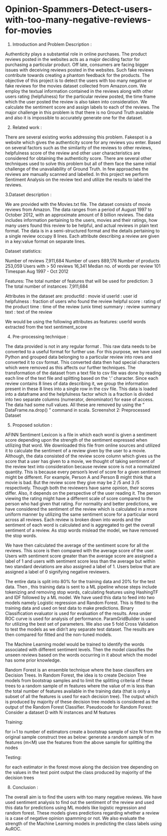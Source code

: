 # Opinion-Spammers-Detect-users-with-too-many-negative-reviews-for-movies
1. Introduction and Problem Description : 

Authenticity plays a substantial role in online purchases. The product reviews posted in the websites acts as a major deciding factor for purchasing a particular product. Off late, consumers are facing bigger issues with deceiving reviews posted in the websites. Such fake reviews contribute towards creating a phantom feedback for the products. The objective of this project is to detect the users with too many negative or fake reviews for the movies dataset collected from Amazon.com. We employ the textual information contained in the reviews along with other users rating (helpfulness) for the particular review posted, the time frame which the user posted the review is also taken into consideration. We calculate the sentiment score and assign labels to each of the reviews. The major challenge in this problem is that there is no Ground Truth available and also it is impossible to accurately generate one for the dataset.


2. Related work : 

There are several existing works addressing this problem. Fakespot is a website which gives the authenticity score for any reviews you enter. Based on several factors such as the similarity of the reviews to other reviews, helpfulness score of the review and other user characteristics are considered for obtaining the authenticity score. There are several other techniques used to solve this problem but all of them face the same initial challenge of the unavailability of Ground Truth. In few approaches the reviews are manually scanned and labelled. In this project we perform Sentiment Analysis on the review text and utilize the results to label the reviews. 



3.Dataset description : 

We are provided with the Movies.txt file. The dataset consists of movie reviews from Amazon. The data ranges from a period of August 1997 to October 2012, with an approximate amount of 8 billion reviews. The data includes information pertaining to the users, movies and their ratings, how many users found this review to be helpful, and actual reviews in plain text format. The data is in a semi-structured format and the details pertaining to a single review occupy 8 lines. Each attribute describing a review are given in a key:value format on separate lines. 



Dataset statistics:

Number of reviews			7,911,684
Number of users			889,176
Number of products			253,059
Users with > 50 reviews		16,341
Median no. of words per review	101
Timespan				Aug 1997 - Oct 2012

 Features:
The total number of features that will be used for prediction: 3
The total number of instances: 7,911,684
                                                        	

Attributes in the dataset are:
productId : movie id 
userId : user id
helpfulness : fraction of users who found the review helpful
score : rating of the product
time : time of the review (unix time)
summary : review summary
text : text of the review 

We would be using the following attributes as features:
userId
words extracted from the text
sentiment_score


4. Pre-processing technique : 

The data provided is not in any regular format . This raw data needs to be converted to a useful format for further use. For this purpose, we have used Python and grouped data belonging to a particular review into rows and converted it to csv format. This converted data then had special characters which were removed as this affects our further techniques. The transformation of the dataset from a text file to csv file was done by reading each line of the text file and splitting based on the ‘:’ character. Since each review contains 8 lines of data describing it, we group the information present in these 8 lines into a single row in the csv file. This data is loaded into a dataframe and the helpfulness factor which is a fraction is divided into two separate columns (numerator, denominator) for ease of access. The data had some null values. All these are removed by  using the “ DataFrame.na.drop() ” command in scala. 
				         Screenshot 2: Preprocessed Dataset


5. Proposed solution : 

AFINN Sentiment Lexicon is a file in which each word is given a sentiment score depending upon the strength of the sentiment expressed when utilizing that word. We downloaded this file from online sources and utilized it to calculate the sentiment of a review given by the user to a movie. Although, the data consisted of the review score column which gives us the score that a user has given to a movie, we thought of taking sentiment of the review text into consideration because review score is not a normalized quantity. This is because every person’s level of score for a given sentiment might be different. For example, Person A and Person B might think that a movie is bad. But the review score they give may be 2 /5 and 3 /5 respectively. Though both the reviewers have same opinion, their scores differ. Also, it depends on the perspective of the user reading it. The person viewing the rating might have a different scale of score compared to the person who had given that rating. For normality and better predictions, we have considered the sentiment of the review which is calculated in a more uniform manner by utilizing the same sentiment score for a particular word across all reviews. Each review is broken down into words and the sentiment of each word is calculated and is aggregated to get the overall sentiment of a review. As stop words mislead the model, we have removed the stop words. 

We have then calculated the average of the sentiment score for all the reviews. This score is then compared with the average score of the user. Users with sentiment score greater than the average score are assigned a label of 1 and users with sentiment score less than the average but within two standard deviations are also assigned a label of 1. Users below that are assigned a label of 0 signifying negative reviewers. 

The entire data is split into 80% for the training data and 20% for the test data. Then , this training data is sent to a ML pipeline whose steps include tokenizing and removing stop words, calculating features using HashingTF and IDF followed by a ML model. We have used this data to feed into two models namely Logistic regression and Random Forest. This is fitted to the training data and used on test data to make predictions. Binary Classification evaluator is used for evaluation of the results. Area under ROC curve is used for analysis of performance. ParamGridBuilder is used for utilizing the best set of parameters. We also use 5 fold Cross Validation to test the models as we didn’t any separate test dataset. The results are then compared for fitted and the non-tuned models.

The Machine Learning model would be trained to identify the words associated with different sentiment levels. Then the model classifies the unseen reviews based on the words occurring in it about which the model has some prior knowledge. 

Random Forest is an ensemble technique where the base classifiers are Decision Trees. In Random Forest, the idea is to create Decision Tree models from bootstrap samples and to limit the splitting criteria of these trees to a random sample of m features where the value of m is less than the total number of features available in the training data (that is only a subset of all the features is used for each decision tree). The output which is produced by majority of these decision tree models is considered as the output of the Random Forest Classifier.
Pseudocode for Random Forest:
Consider a dataset D with N instances and M features

Training:

for i=1 to number of estimators
create a bootstrap sample of size N from the original sample construct tree as below:
        	generate a random sample of m features (m<M)
           use the features from the above sample for splitting the nodes

Testing:

for each estimator in the forest move along the decision tree depending on the values in the test point
output the class produced by majority of the decision trees


8. Conclusion : 

The overall aim is to find the users with too many negative reviews. We have used sentiment analysis to find out the sentiment of the review and used this data for predictions using ML models like logistic regression and random forest. These models gives predictions regarding  whether a review is a case of negative opinion spamming or not. We also evaluate the strength of the Machine Learning models in predicting the class labels using AuROC.  
